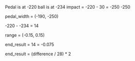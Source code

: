 Pedal is at -220
ball is at -234
impact = -220 - 30 = -250
-250 

pedal_width = (-190, -250)

-220 - -234 = 14

range = (-0.15, 0.15)

end_result = 14 = -0.075 

end_result = (difference / 28) * 2










